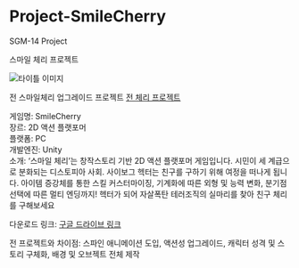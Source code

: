 # Project-SmileCherry
SGM-14 Project

스마일 체리 프로젝트  

![타이틀 이미지](../Project-SmileCherry/IMG/Title.png)  

전 스마일체리 업그레이드 프로젝트 [전 체리 프로젝트](https://fkdl0048.github.io/game/game_4/)  

게임명: SmileCherry  
장르: 2D 액션 플랫포머  
플랫폼: PC  
개발엔진: Unity  
소개: ‘스마일 체리’는 창작스토리 기반 2D 액션 플랫포머 게임입니다. 시민이 세 계급으로 분화되는 디스토피아 사회. 사이보그 헥터는 친구를 구하기 위해 여정을 떠나게 됩니다. 아이템 증강체를 통한 스킬 커스터마이징, 기계화에 따른 외형 및 능력 변화, 분기점 선택에 따른 멀티 엔딩까지! 헥터가 되어 자살폭탄 테러조직의 실마리를 찾아 친구 체리를 구해보세요  

다운로드 링크: [구글 드라이브 링크](https://drive.google.com/file/d/1yDAnVgm8ulHSOpxwL1kC5CWFuD1EQWMG/view?usp=share_link)  

전 프로젝트와 차이점: 스파인 애니메이션 도입, 액션성 업그레이드, 캐릭터 성격 및 스토리 구체화, 배경 및 오브젝트 전체 제작  

